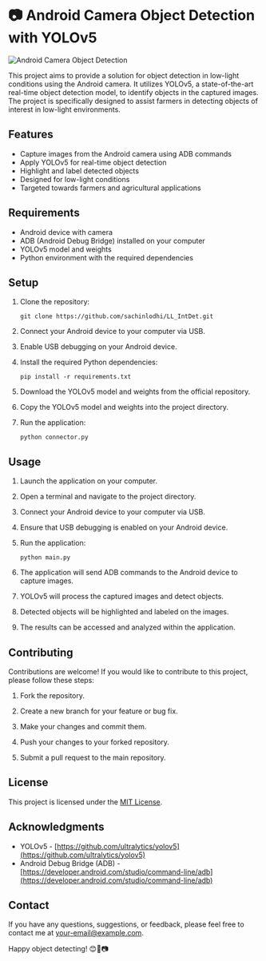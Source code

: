 # 📷 Android Camera Object Detection with YOLOv5

![Android Camera Object Detection](https://example.com/path/to/image.png)

This project aims to provide a solution for object detection in low-light conditions using the Android camera. It utilizes YOLOv5, a state-of-the-art real-time object detection model, to identify objects in the captured images. The project is specifically designed to assist farmers in detecting objects of interest in low-light environments.

## Features

- Capture images from the Android camera using ADB commands
- Apply YOLOv5 for real-time object detection
- Highlight and label detected objects
- Designed for low-light conditions
- Targeted towards farmers and agricultural applications

## Requirements

- Android device with camera
- ADB (Android Debug Bridge) installed on your computer
- YOLOv5 model and weights
- Python environment with the required dependencies

## Setup

1. Clone the repository:

   ```
   git clone https://github.com/sachinlodhi/LL_IntDet.git
   ```

2. Connect your Android device to your computer via USB.

3. Enable USB debugging on your Android device.

4. Install the required Python dependencies:

   ```
   pip install -r requirements.txt
   ```

5. Download the YOLOv5 model and weights from the official repository.

6. Copy the YOLOv5 model and weights into the project directory.

7. Run the application:

   ```
   python connector.py
   ```

## Usage

1. Launch the application on your computer.

2. Open a terminal and navigate to the project directory.

3. Connect your Android device to your computer via USB.

4. Ensure that USB debugging is enabled on your Android device.

5. Run the application:

   ```
   python main.py
   ```

6. The application will send ADB commands to the Android device to capture images.

7. YOLOv5 will process the captured images and detect objects.

8. Detected objects will be highlighted and labeled on the images.

9. The results can be accessed and analyzed within the application.

## Contributing

Contributions are welcome! If you would like to contribute to this project, please follow these steps:

1. Fork the repository.

2. Create a new branch for your feature or bug fix.

3. Make your changes and commit them.

4. Push your changes to your forked repository.

5. Submit a pull request to the main repository.

## License

This project is licensed under the [MIT License](LICENSE).

## Acknowledgments

- YOLOv5 - [https://github.com/ultralytics/yolov5](https://github.com/ultralytics/yolov5)
- Android Debug Bridge (ADB) - [https://developer.android.com/studio/command-line/adb](https://developer.android.com/studio/command-line/adb)

## Contact

If you have any questions, suggestions, or feedback, please feel free to contact me at [your-email@example.com](mailto:your-email@example.com).

Happy object detecting! 😊🌱📷
